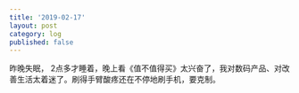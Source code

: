 ```yaml
---
title: '2019-02-17'
layout: post
category: log
published: false
---
```


昨晚失眠， 2点多才睡着，晚上看《值不值得买》太兴奋了，我对数码产品、对改善生活太着迷了。刷得手臂酸疼还在不停地刷手机，要克制。
